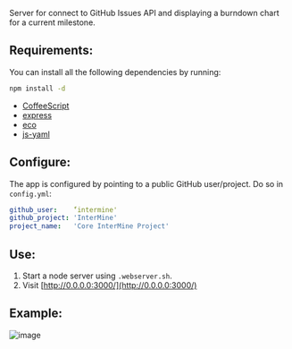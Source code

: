 Server for connect to GitHub Issues API and displaying a burndown chart for a current milestone.

## Requirements:

You can install all the following dependencies by running:

```bash
npm install -d
```

- [CoffeeScript](http://coffeescript.org/)
- [express](http://expressjs.com/)
- [eco](https://github.com/sstephenson/eco)
- [js-yaml](https://github.com/visionmedia/js-yaml)

## Configure:

The app is configured by pointing to a public GitHub user/project. Do so in `config.yml`:

```yaml
github_user:    ̈́'intermine'
github_project: 'InterMine'
project_name:   'Core InterMine Project'
```

## Use:

1. Start a node server using `.webserver.sh`.
2. Visit [http://0.0.0.0:3000/](http://0.0.0.0:3000/)

## Example:

![image](https://raw.github.com/radekstepan/github-burndown-chart/master/example.png)